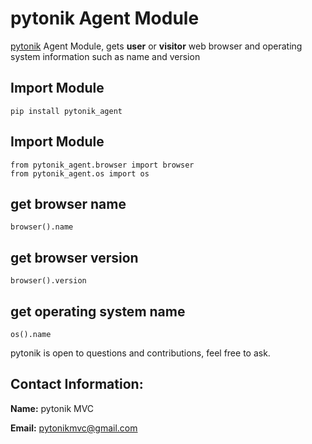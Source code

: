# pytonik Agent Module
[pytonik](https://pypi.python.org/pypi/pytonik) Agent Module, gets **user** or **visitor** web browser and operating system information such as name and version

## Import Module
```
pip install pytonik_agent

```

## Import Module
```
from pytonik_agent.browser import browser
from pytonik_agent.os import os
```
## get browser name

```
browser().name
```
## get browser version

```
browser().version
```
## get operating system name

```
os().name
```

pytonik is open to questions and contributions, feel free to ask.

## Contact Information:

**Name:**  pytonik MVC

**Email:** pytonikmvc@gmail.com
